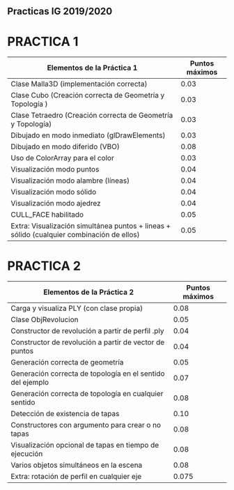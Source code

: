 ## Practicas IG 2019/2020

# PRACTICA 1
|Elementos de la Práctica 1|Puntos máximos|
|-|-|
|Clase Malla3D (implementación correcta)|0.03|
|Clase Cubo (Creación correcta de Geometría y Topología )|0.03|
|Clase Tetraedro (Creación correcta de Geometría y Topología)|0.03|
|Dibujado en modo inmediato (glDrawElements)|0.03|
|Dibujado en modo diferido (VBO)|0.08|
|Uso de ColorArray para el color|0.03|
|Visualización modo puntos|0.04|
|Visualización modo alambre (líneas)|0.04|
|Visualización modo sólido|0.04|
|Visualización modo ajedrez|0.04|
|CULL_FACE habilitado|0.05|
|Extra: Visualización simultánea puntos + lineas + sólido (cualquier combinación de ellos)|0.05|

# PRACTICA 2
|Elementos de la Práctica 2|Puntos máximos|
|-|-|
|Carga y visualiza PLY (con clase propia)|0.08|
|Clase ObjRevolucion|0.05|
|Constructor de revolución a partir de perfil .ply|0.04|
|Constructor de revolución a partir de vector de puntos|0.04|
|Generación correcta de geometría|0.05|
|Generación correcta de topología en el sentido del ejemplo|0.07|
|Generación correcta de topología en cualquier sentido|0.08|
|Detección de existencia de tapas|0.10|
|Constructores con argumento para crear o no tapas|0.08|
|Visualización opcional de tapas en tiempo de ejecución|0.08|
|Varios objetos simultáneos en la escena|0.08|
|Extra: rotación de perfil en cualquier eje|0.075|
